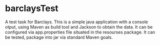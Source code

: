 # barclaysTest
A test task for Barclays. This is a simple java application with a console otput,
using Maven as build tool and Jackson to obtain the data. It can be configured via app.properties
file situated in the resourses package. It can be tested, package into jar via standard Maven goals.
